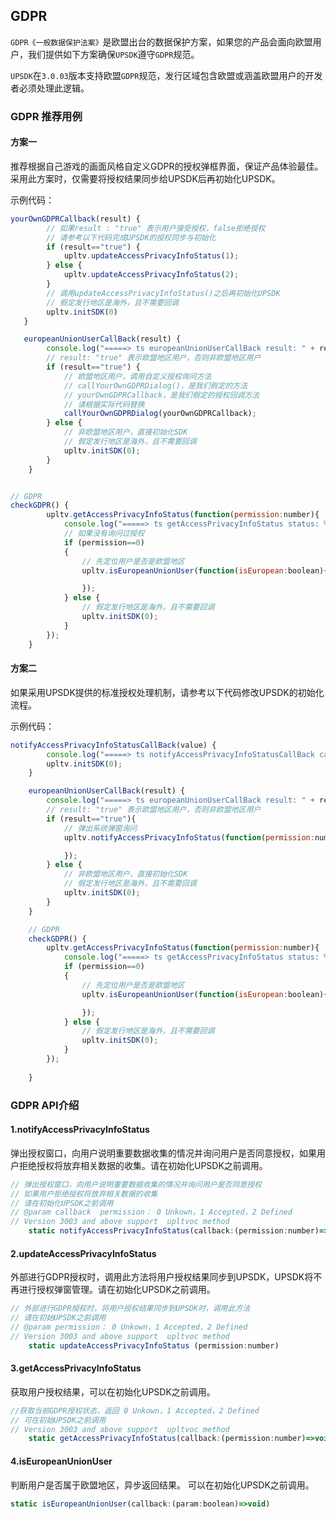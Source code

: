 ## GDPR
`GDPR《一般数据保护法案》`是欧盟出台的数据保护方案，如果您的产品会面向欧盟用户，我们提供如下方案确保`UPSDK`遵守`GDPR`规范。

`UPSDK`在`3.0.03`版本支持欧盟`GDPR`规范，发行区域包含欧盟或涵盖欧盟用户的开发者必须处理此逻辑。

### GDPR 推荐用例
#### 方案一
推荐根据自己游戏的画面风格自定义GDPR的授权弹框界面，保证产品体验最佳。
采用此方案时，仅需要将授权结果同步给UPSDK后再初始化UPSDK。

示例代码：
```javascript
yourOwnGDPRCallback(result) {
        // 如果result : "true" 表示用户接受授权，false拒绝授权
        // 请参考以下代码完成UPSDK的授权同步与初始化
        if (result=="true") {
            upltv.updateAccessPrivacyInfoStatus(1);
        } else {
            upltv.updateAccessPrivacyInfoStatus(2);
        }
        // 调用updateAccessPrivacyInfoStatus()之后再初始化UPSDK
        // 假定发行地区是海外，且不需要回调
        upltv.initSDK(0)
   }

   europeanUnionUserCallBack(result) {
        console.log("=====> ts europeanUnionUserCallBack result: " + result);
        // result: "true" 表示欧盟地区用户，否则非欧盟地区用户
        if (result=="true") {
            // 欧盟地区用户，调用自定义授权询问方法
            // callYourOwnGDPRDialog()，是我们假定的方法
            // yourOwnGDPRCallback，是我们假定的授权回调方法
            // 请根据实际代码替换
            callYourOwnGDPRDialog(yourOwnGDPRCallback);
        } else {
            // 非欧盟地区用户，直接初始化SDK
            // 假定发行地区是海外，且不需要回调
            upltv.initSDK(0);
        }
    }


// GDPR
checkGDPR() {
        upltv.getAccessPrivacyInfoStatus(function(permission:number){
            console.log("=====> ts getAccessPrivacyInfoStatus status: %d", permission)
            // 如果没有询问过授权
            if (permission==0)
            {
                // 先定位用户是否是欧盟地区
                upltv.isEuropeanUnionUser(function(isEuropean:boolean){

                });
            } else {
                // 假定发行地区是海外，且不需要回调
                upltv.initSDK(0);
            }
        }); 
    }
```


#### 方案二
如果采用UPSDK提供的标准授权处理机制，请参考以下代码修改UPSDK的初始化流程。

示例代码：
```javascript
notifyAccessPrivacyInfoStatusCallBack(value) {
        console.log("=====> ts notifyAccessPrivacyInfoStatusCallBack callback: %d ",  value);
        upltv.initSDK(0);
    }

    europeanUnionUserCallBack(result) {
        console.log("=====> ts europeanUnionUserCallBack result: " + result)
        // result: "true" 表示欧盟地区用户，否则非欧盟地区用户
        if (result=="true"){
            // 弹出系统弹窗询问
            upltv.notifyAccessPrivacyInfoStatus(function(permission:number){

            });
        } else {
            // 非欧盟地区用户，直接初始化SDK
            // 假定发行地区是海外，且不需要回调
            upltv.initSDK(0);
        }
    }

    // GDPR
    checkGDPR() {
        upltv.getAccessPrivacyInfoStatus(function(permission:number){
            console.log("=====> ts getAccessPrivacyInfoStatus status: %d ", e);
            if (permission==0)
            {
                // 先定位用户是否是欧盟地区
                upltv.isEuropeanUnionUser(function(isEuropean:boolean){

                });
            } else {
                // 假定发行地区是海外，且不需要回调
                upltv.initSDK(0);
            }
        });
        
    }
```

### GDPR API介绍

#### 1.notifyAccessPrivacyInfoStatus
弹出授权窗口，向用户说明重要数据收集的情况并询问用户是否同意授权，如果用户拒绝授权将放弃相关数据的收集。请在初始化UPSDK之前调用。
```javascript
// 弹出授权窗口，向用户说明重要数据收集的情况并询问用户是否同意授权
// 如果用户拒绝授权将放弃相关数据的收集
// 请在初始化UPSDK之前调用
// @param callback  permission： 0 Unkown，1 Accepted，2 Defined
// Version 3003 and above support  upltvoc method
    static notifyAccessPrivacyInfoStatus(callback:(permission:number)=>void)
```
#### 2.updateAccessPrivacyInfoStatus
外部进行GDPR授权时，调用此方法将用户授权结果同步到UPSDK，UPSDK将不再进行授权弹窗管理。请在初始化UPSDK之前调用。
```javascript
// 外部进行GDPR授权时，将用户授权结果同步到UPSDK时，调用此方法
// 请在初始UPSDK之前调用
// @param permission： 0 Unkown，1 Accepted，2 Defined
// Version 3003 and above support  upltvoc method
    static updateAccessPrivacyInfoStatus (permission:number)
```
#### 3.getAccessPrivacyInfoStatus
获取用户授权结果，可以在初始化UPSDK之前调用。
```javascript
//获取当前GDPR授权状态，返回 0 Unkown，1 Accepted，2 Defined
// 可在初始UPSDK之前调用
// Version 3003 and above support  upltvoc method
    static getAccessPrivacyInfoStatus(callback:(permission:number)=>void)
```
#### 4.isEuropeanUnionUser
判断用户是否属于欧盟地区，异步返回结果。
可以在初始化UPSDK之前调用。
```javascript
static isEuropeanUnionUser(callback:(param:boolean)=>void)
```
